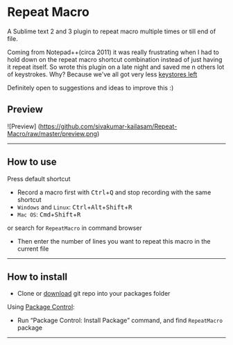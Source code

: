 Repeat Macro
=========================

A Sublime text 2 and 3 plugin to repeat macro multiple times or till end of file.

Coming from Notepad++(circa 2011) it was really frustrating when I had to hold down on the repeat macro shortcut combination instead of just having it repeat itself. So wrote this plugin on a late night and saved me n others lot of keystrokes. Why? Because we've all got very less [keystores left](http://keysleft.com/)

Definitely open to suggestions and ideas to improve this :)

## Preview

![Preview] (https://github.com/sivakumar-kailasam/Repeat-Macro/raw/master/preview.png)

--------------

## How to use
Press default shortcut
* Record a macro first with <kbd>Ctrl</kbd>+<kbd>Q</kbd> and stop recording with the same shortcut
* `Windows` and `Linux`: <kbd>Ctrl</kbd>+<kbd>Alt</kbd>+<kbd>Shift</kbd>+<kbd>R</kbd>
* `Mac OS`: <kbd>Cmd</kbd>+<kbd>Shift</kbd>+<kbd>R</kbd>

or search for `RepeatMacro` in command browser
* Then enter the number of lines you want to repeat this macro in the current file
--------------

## How to install

 - Clone or [download](https://github.com/sivakumar-kailasam/Repeat-Macro/archive/master.zip) git repo into your packages folder

Using [Package Control](https://sublime.wbond.net/installation):

 - Run “Package Control: Install Package” command, and find `RepeatMacro` package

--------------
